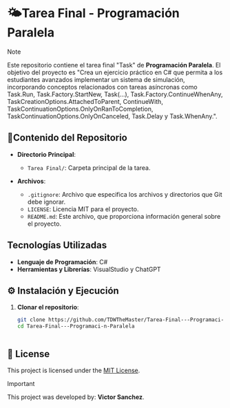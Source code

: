 # 🌤Tarea Final - Programación Paralela
> [!NOTE]
Este repositorio contiene el tarea final "Task"  de **Programación Paralela**. El objetivo del proyecto es "Crea un ejercicio práctico en C# que permita a los estudiantes avanzados implementar un sistema de simulación, incorporando conceptos relacionados con tareas asíncronas como Task.Run, Task.Factory.StartNew, Task(...), Task.Factory.ContinueWhenAny, TaskCreationOptions.AttachedToParent, ContinueWith, TaskContinuationOptions.OnlyOnRanToCompletion, TaskContinuationOptions.OnlyOnCanceled, Task.Delay y Task.WhenAny.".

## 💼Contenido del Repositorio

- **Directorio Principal**:
  - `Tarea Final/`: Carpeta principal de la tarea.

- **Archivos**:
  - `.gitignore`: Archivo que especifica los archivos y directorios que Git debe ignorar.
  - `LICENSE`: Licencia MIT para el proyecto.
  - `README.md`: Este archivo, que proporciona información general sobre el proyecto.

## Tecnologías Utilizadas

- **Lenguaje de Programación**: C#
- **Herramientas y Librerías**: VisualStudio y ChatGPT

## ⚙ Instalación y Ejecución

1. **Clonar el repositorio**:
   ```bash
   git clone https://github.com/TDWTheMaster/Tarea-Final---Programaci-n-Paralela.git
   cd Tarea-Final---Programaci-n-Paralela



## 📔 License
This project is licensed under the [MIT License](./LICENSE).

> [!IMPORTANT]
This project was developed by: **Victor Sanchez**.
